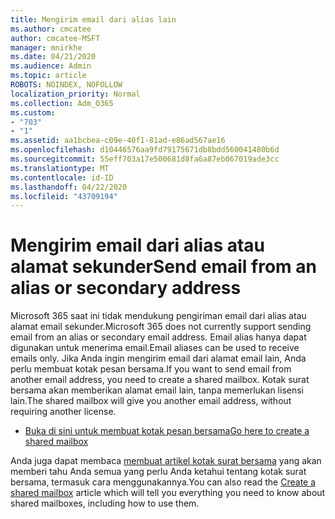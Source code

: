 ```yaml
---
title: Mengirim email dari alias lain
ms.author: cmcatee
author: cmcatee-MSFT
manager: mnirkhe
ms.date: 04/21/2020
ms.audience: Admin
ms.topic: article
ROBOTS: NOINDEX, NOFOLLOW
localization_priority: Normal
ms.collection: Adm_O365
ms.custom:
- "703"
- "1"
ms.assetid: aa1bcbea-c09e-40f1-81ad-e86ad567ae16
ms.openlocfilehash: d10446576aa9fd79175671db8bdd560041480b6d
ms.sourcegitcommit: 55eff703a17e500681d8fa6a87eb067019ade3cc
ms.translationtype: MT
ms.contentlocale: id-ID
ms.lasthandoff: 04/22/2020
ms.locfileid: "43709194"
---
```

# <a name="send-email-from-an-alias-or-secondary-address"></a><span data-ttu-id="0fb97-102">Mengirim email dari alias atau alamat sekunder</span><span class="sxs-lookup"><span data-stu-id="0fb97-102">Send email from an alias or secondary address</span></span>

<span data-ttu-id="0fb97-103">Microsoft 365 saat ini tidak mendukung pengiriman email dari alias atau alamat email sekunder.</span><span class="sxs-lookup"><span data-stu-id="0fb97-103">Microsoft 365 does not currently support sending email from an alias or secondary email address.</span></span> <span data-ttu-id="0fb97-104">Email alias hanya dapat digunakan untuk menerima email.</span><span class="sxs-lookup"><span data-stu-id="0fb97-104">Email aliases can be used to receive emails only.</span></span> <span data-ttu-id="0fb97-105">Jika Anda ingin mengirim email dari alamat email lain, Anda perlu membuat kotak pesan bersama.</span><span class="sxs-lookup"><span data-stu-id="0fb97-105">If you want to send email from another email address, you need to create a shared mailbox.</span></span> <span data-ttu-id="0fb97-106">Kotak surat bersama akan memberikan alamat email lain, tanpa memerlukan lisensi lain.</span><span class="sxs-lookup"><span data-stu-id="0fb97-106">The shared mailbox will give you another email address, without requiring another license.</span></span>
  
- [<span data-ttu-id="0fb97-107">Buka di sini untuk membuat kotak pesan bersama</span><span class="sxs-lookup"><span data-stu-id="0fb97-107">Go here to create a shared mailbox</span></span>](https://portal.office.com/AdminPortal/Home#/AssistedGuide/addemailoptions)

<span data-ttu-id="0fb97-108">Anda juga dapat membaca [membuat artikel kotak surat bersama](https://docs.microsoft.com/office365/admin/email/create-a-shared-mailbox) yang akan memberi tahu Anda semua yang perlu Anda ketahui tentang kotak surat bersama, termasuk cara menggunakannya.</span><span class="sxs-lookup"><span data-stu-id="0fb97-108">You can also read the [Create a shared mailbox](https://docs.microsoft.com/office365/admin/email/create-a-shared-mailbox) article which will tell you everything you need to know about shared mailboxes, including how to use them.</span></span>